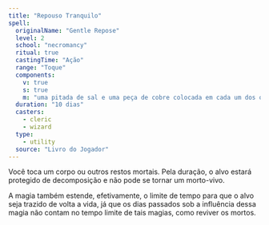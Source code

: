 ```yaml
---
title: "Repouso Tranquilo"
spell:
  originalName: "Gentle Repose"
  level: 2
  school: "necromancy"
  ritual: true
  castingTime: "Ação"
  range: "Toque"
  components:
    v: true
    s: true
    m: "uma pitada de sal e uma peça de cobre colocada em cada um dos olhos do corpo, que devem permanecer ai pela duração"
  duration: "10 dias"
  casters:
    - cleric
    - wizard
  type:
    - utility
  source: "Livro do Jogador"
---
```


Você toca um corpo ou outros restos mortais. Pela duração, o alvo estará protegido de decomposição e não pode se tornar um morto-vivo.

A magia também estende, efetivamente, o limite de tempo para que o alvo seja trazido de volta a vida, já que os dias passados sob a influência dessa magia não contam no tempo limite de tais magias, como reviver os mortos.
